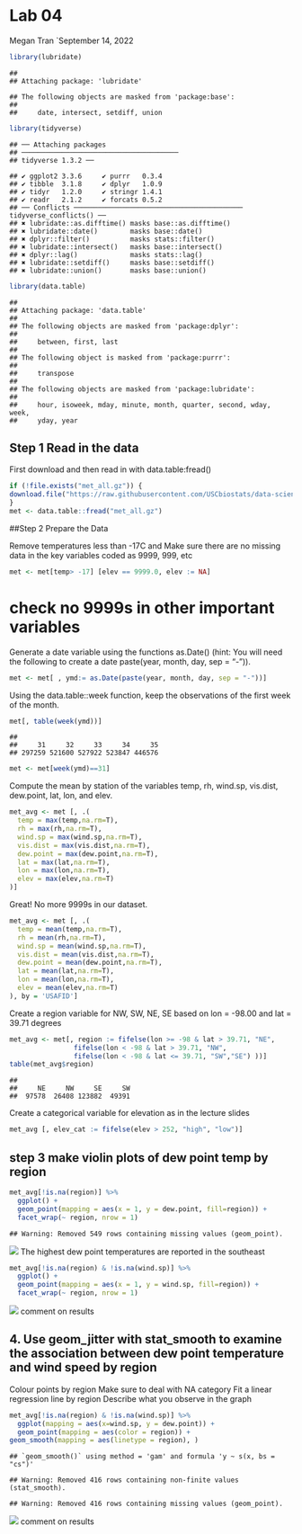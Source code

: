 Lab 04
================
Megan Tran
\`September 14, 2022

``` r
library(lubridate)
```

    ## 
    ## Attaching package: 'lubridate'

    ## The following objects are masked from 'package:base':
    ## 
    ##     date, intersect, setdiff, union

``` r
library(tidyverse)
```

    ## ── Attaching packages
    ## ───────────────────────────────────────
    ## tidyverse 1.3.2 ──

    ## ✔ ggplot2 3.3.6     ✔ purrr   0.3.4
    ## ✔ tibble  3.1.8     ✔ dplyr   1.0.9
    ## ✔ tidyr   1.2.0     ✔ stringr 1.4.1
    ## ✔ readr   2.1.2     ✔ forcats 0.5.2
    ## ── Conflicts ────────────────────────────────────────── tidyverse_conflicts() ──
    ## ✖ lubridate::as.difftime() masks base::as.difftime()
    ## ✖ lubridate::date()        masks base::date()
    ## ✖ dplyr::filter()          masks stats::filter()
    ## ✖ lubridate::intersect()   masks base::intersect()
    ## ✖ dplyr::lag()             masks stats::lag()
    ## ✖ lubridate::setdiff()     masks base::setdiff()
    ## ✖ lubridate::union()       masks base::union()

``` r
library(data.table)
```

    ## 
    ## Attaching package: 'data.table'
    ## 
    ## The following objects are masked from 'package:dplyr':
    ## 
    ##     between, first, last
    ## 
    ## The following object is masked from 'package:purrr':
    ## 
    ##     transpose
    ## 
    ## The following objects are masked from 'package:lubridate':
    ## 
    ##     hour, isoweek, mday, minute, month, quarter, second, wday, week,
    ##     yday, year

## Step 1 Read in the data

First download and then read in with data.table:fread()

``` r
if (!file.exists("met_all.gz")) {
download.file("https://raw.githubusercontent.com/USCbiostats/data-science-data/master/02_met/met_all.gz", "met_all.gz", method="libcurl", timeout = 60) 
}
met <- data.table::fread("met_all.gz") 
```

\##Step 2 Prepare the Data

Remove temperatures less than -17C and Make sure there are no missing
data in the key variables coded as 9999, 999, etc

``` r
met <- met[temp> -17] [elev == 9999.0, elev := NA]
```

# check no 9999s in other important variables

Generate a date variable using the functions as.Date() (hint: You will
need the following to create a date paste(year, month, day, sep = “-”)).

``` r
met <- met[ , ymd:= as.Date(paste(year, month, day, sep = "-"))]
```

Using the data.table::week function, keep the observations of the first
week of the month.

``` r
met[, table(week(ymd))]
```

    ## 
    ##     31     32     33     34     35 
    ## 297259 521600 527922 523847 446576

``` r
met <- met[week(ymd)==31]
```

Compute the mean by station of the variables temp, rh, wind.sp,
vis.dist, dew.point, lat, lon, and elev.

``` r
met_avg <- met [, .(
  temp = max(temp,na.rm=T),
  rh = max(rh,na.rm=T),
  wind.sp = max(wind.sp,na.rm=T),
  vis.dist = max(vis.dist,na.rm=T),
  dew.point = max(dew.point,na.rm=T),
  lat = max(lat,na.rm=T),
  lon = max(lon,na.rm=T),
  elev = max(elev,na.rm=T)
)]
```

Great! No more 9999s in our dataset.

``` r
met_avg <- met [, .(
  temp = mean(temp,na.rm=T),
  rh = mean(rh,na.rm=T),
  wind.sp = mean(wind.sp,na.rm=T),
  vis.dist = mean(vis.dist,na.rm=T),
  dew.point = mean(dew.point,na.rm=T),
  lat = mean(lat,na.rm=T),
  lon = mean(lon,na.rm=T),
  elev = mean(elev,na.rm=T)
), by = 'USAFID'] 
```

Create a region variable for NW, SW, NE, SE based on lon = -98.00 and
lat = 39.71 degrees

``` r
met_avg <- met[, region := fifelse(lon >= -98 & lat > 39.71, "NE", 
                fifelse(lon < -98 & lat > 39.71, "NW",
                fifelse(lon < -98 & lat <= 39.71, "SW","SE") ))]
table(met_avg$region)
```

    ## 
    ##     NE     NW     SE     SW 
    ##  97578  26408 123882  49391

Create a categorical variable for elevation as in the lecture slides

``` r
met_avg [, elev_cat := fifelse(elev > 252, "high", "low")]
```

## step 3 make violin plots of dew point temp by region

``` r
met_avg[!is.na(region)] %>% 
  ggplot() + 
  geom_point(mapping = aes(x = 1, y = dew.point, fill=region)) + 
  facet_wrap(~ region, nrow = 1)
```

    ## Warning: Removed 549 rows containing missing values (geom_point).

![](lab04_files/figure-gfm/unnamed-chunk-5-1.png)<!-- --> The highest
dew point temperatures are reported in the southeast

``` r
met_avg[!is.na(region) & !is.na(wind.sp)] %>% 
  ggplot() + 
  geom_point(mapping = aes(x = 1, y = wind.sp, fill=region)) + 
  facet_wrap(~ region, nrow = 1)
```

![](lab04_files/figure-gfm/unnamed-chunk-6-1.png)<!-- --> comment on
results

## 4. Use geom_jitter with stat_smooth to examine the association between dew point temperature and wind speed by region

Colour points by region Make sure to deal with NA category Fit a linear
regression line by region Describe what you observe in the graph

``` r
met_avg[!is.na(region) & !is.na(wind.sp)] %>% 
  ggplot(mapping = aes(x=wind.sp, y = dew.point)) + 
  geom_point(mapping = aes(color = region)) + 
geom_smooth(mapping = aes(linetype = region), )
```

    ## `geom_smooth()` using method = 'gam' and formula 'y ~ s(x, bs = "cs")'

    ## Warning: Removed 416 rows containing non-finite values (stat_smooth).

    ## Warning: Removed 416 rows containing missing values (geom_point).

![](lab04_files/figure-gfm/scatterplot-dewpoint-wind.sp-1.png)<!-- -->
comment on results
